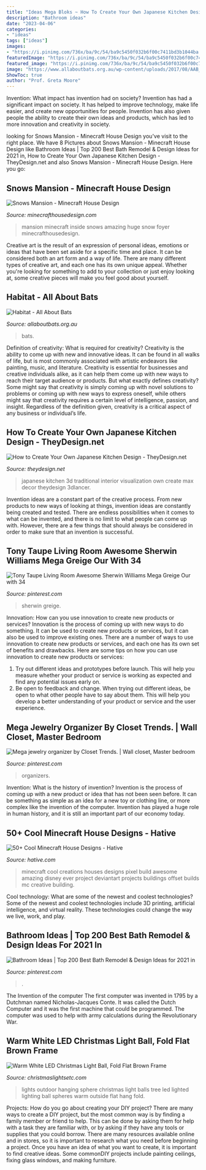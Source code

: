 ```yaml
---
title: "Ideas Mega Bloks ~ How To Create Your Own Japanese Kitchen Design"
description: "Bathroom ideas"
date: "2023-04-06"
categories:
- "ideas"
tags: ["ideas"]
images:
- "https://i.pinimg.com/736x/ba/9c/54/ba9c5450f032b6f00c7411bd3b1044ba.jpg"
featuredImage: "https://i.pinimg.com/736x/ba/9c/54/ba9c5450f032b6f00c7411bd3b1044ba.jpg"
featured_image: "https://i.pinimg.com/736x/ba/9c/54/ba9c5450f032b6f00c7411bd3b1044ba.jpg"
image: "https://www.allaboutbats.org.au/wp-content/uploads/2017/08/AAB_0008_Little-red-flying-fox-KC-2.jpg"
ShowToc: true
author: "Prof. Greta Moore"
---
```



Invention: What impact has invention had on society?
Invention has had a significant impact on society. It has helped to improve technology, make life easier, and create new opportunities for people. Invention has also given people the ability to create their own ideas and products, which has led to more innovation and creativity in society.

	

		
looking for Snows Mansion - Minecraft House Design you've visit to the right place. We have 8 Pictures about Snows Mansion - Minecraft House Design like Bathroom Ideas | Top 200 Best Bath Remodel &amp; Design Ideas for 2021 in, How to Create Your Own Japanese Kitchen Design - TheyDesign.net and also Snows Mansion - Minecraft House Design. Here you go:
		
    
## Snows Mansion - Minecraft House Design

<img loading=lazy src="https://minecrafthousedesign.com/wp-content/uploads/2014/11/Snows-Mansion-minecraft-building-ideas-house-huge-amazing-inside.jpg" onerror="this.onerror=null;this.src='https://tse4.mm.bing.net/th?id=OIP.HTv6B73cOHg5JdDavgCZCwHaFk&amp;pid=15.1';" alt="Snows Mansion - Minecraft House Design">

_Source: minecrafthousedesign.com_

>mansion minecraft inside snows amazing huge snow foyer minecrafthousedesign. 

	

Creative art is the result of an expression of personal ideas, emotions or ideas that have been set aside for a specific time and place. It can be considered both an art form and a way of life. There are many different types of creative art, and each one has its own unique appeal. Whether you're looking for something to add to your collection or just enjoy looking at, some creative pieces will make you feel good about yourself.

    
## Habitat - All About Bats

<img loading=lazy src="https://www.allaboutbats.org.au/wp-content/uploads/2017/08/AAB_0008_Little-red-flying-fox-KC-2.jpg" onerror="this.onerror=null;this.src='https://tse1.mm.bing.net/th?id=OIP.8UL81Exlhqs70XbzUbUBcAHaEc&amp;pid=15.1';" alt="Habitat - All About Bats">

_Source: allaboutbats.org.au_

>bats. 

	

Definition of creativity: What is required for creativity?
Creativity is the ability to come up with new and innovative ideas. It can be found in all walks of life, but is most commonly associated with artistic endeavors like painting, music, and literature. Creativity is essential for businesses and creative individuals alike, as it can help them come up with new ways to reach their target audience or products. But what exactly defines creativity? Some might say that creativity is simply coming up with novel solutions to problems or coming up with new ways to express oneself, while others might say that creativity requires a certain level of intelligence, passion, and insight. Regardless of the definition given, creativity is a critical aspect of any business or individual’s life.

    
## How To Create Your Own Japanese Kitchen Design - TheyDesign.net

<img loading=lazy src="http://theydesign.net/wp-content/uploads/2017/07/traditional-japanese-kitchen-design-home-decor-interior-and-exterior-regarding-japanese-kitchen-design-how-to-create-your-own-japanese-kitchen-design-e1499006662553.jpg" onerror="this.onerror=null;this.src='https://tse2.mm.bing.net/th?id=OIP.YTVqAnH14P6L1ly0eiCO8AHaFj&amp;pid=15.1';" alt="How to Create Your Own Japanese Kitchen Design - TheyDesign.net">

_Source: theydesign.net_

>japanese kitchen 3d traditional interior visualization own create max decor theydesign 3dlancer. 

	

Invention ideas are a constant part of the creative process. From new products to new ways of looking at things, invention ideas are constantly being created and tested. There are endless possibilities when it comes to what can be invented, and there is no limit to what people can come up with. However, there are a few things that should always be considered in order to make sure that an invention is successful.

    
## Tony Taupe Living Room Awesome Sherwin Williams Mega Greige Our With 34

<img loading=lazy src="https://i.pinimg.com/736x/ba/9c/54/ba9c5450f032b6f00c7411bd3b1044ba.jpg" onerror="this.onerror=null;this.src='https://tse3.mm.bing.net/th?id=OIP.o_2VcUqMUWdbzjX2uHMRFgHaJ3&amp;pid=15.1';" alt="Tony Taupe Living Room Awesome Sherwin Williams Mega Greige Our with 34">

_Source: pinterest.com_

>sherwin greige. 

	

Innovation: How can you use innovation to create new products or services?
Innovation is the process of coming up with new ways to do something. It can be used to create new products or services, but it can also be used to improve existing ones. There are a number of ways to use innovation to create new products or services, and each one has its own set of benefits and drawbacks. Here are some tips on how you can use innovation to create new products or services: 
1. Try out different ideas and prototypes before launch. This will help you measure whether your product or service is working as expected and find any potential issues early on. 
2. Be open to feedback and change. When trying out different ideas, be open to what other people have to say about them. This will help you develop a better understanding of your product or service and the user experience. 

    
## Mega Jewelry Organizer By Closet Trends. | Wall Closet, Master Bedroom

<img loading=lazy src="https://i.pinimg.com/736x/83/62/ed/8362ed6059c329ca1ceed5c7e28ba4b4--organizers.jpg" onerror="this.onerror=null;this.src='https://tse4.mm.bing.net/th?id=OIP._anAFkXBbTj8yNDcCJd15QHaJl&amp;pid=15.1';" alt="Mega jewelry organizer by Closet Trends. | Wall closet, Master bedroom">

_Source: pinterest.com_

>organizers. 

	

Invention: What is the history of invention?
Invention is the process of coming up with a new product or idea that has not been seen before. It can be something as simple as an idea for a new toy or clothing line, or more complex like the invention of the computer. Invention has played a huge role in human history, and it is still an important part of our economy today.

    
## 50+ Cool Minecraft House Designs - Hative

<img loading=lazy src="https://hative.com/wp-content/uploads/2014/02/minecraft-houses/disneys-up-house-design-22.jpg" onerror="this.onerror=null;this.src='https://tse1.mm.bing.net/th?id=OIP.PBlmJ-EhtYxdV6ygdDwUtQHaD9&amp;pid=15.1';" alt="50+ Cool Minecraft House Designs - Hative">

_Source: hative.com_

>minecraft cool creations houses designs pixel build awesome amazing disney ever project deviantart projects buildings offset builds mc creative building. 

	

Cool technology: What are some of the newest and coolest technologies?
Some of the newest and coolest technologies include 3D printing, artificial intelligence, and virtual reality. These technologies could change the way we live, work, and play.

    
## Bathroom Ideas | Top 200 Best Bath Remodel &amp; Design Ideas For 2021 In

<img loading=lazy src="https://i.pinimg.com/736x/7a/a1/29/7aa129d1cdb6fc069525501fd424c47c.jpg" onerror="this.onerror=null;this.src='https://tse1.mm.bing.net/th?id=OIP.f7EM8xcAiiL5vOghB1I5SQHaLU&amp;pid=15.1';" alt="Bathroom Ideas | Top 200 Best Bath Remodel &amp; Design Ideas for 2021 in">

_Source: pinterest.com_

>. 

	

The Invention of the computer
The first computer was invented in 1795 by a Dutchman named Nicholas-Jacques Conte. It was called the Dutch Computer and it was the first machine that could be programmed. The computer was used to help with army calculations during the Revolutionary War.

    
## Warm White LED Christmas Light Ball, Fold Flat Brown Frame

<img loading=lazy src="https://cdn.christmaslightsetc.com/images/ProductCloseup/38905/LED-5MM-Warm-White-Fold-Flat-Sphere-9015.jpg" onerror="this.onerror=null;this.src='https://tse2.mm.bing.net/th?id=OIP.WENOZVBplzyByjH97S_zkwHaHa&amp;pid=15.1';" alt="Warm White LED Christmas Light Ball, Fold Flat Brown Frame">

_Source: christmaslightsetc.com_

>lights outdoor hanging sphere christmas light balls tree led lighted lighting ball spheres warm outside flat hang fold. 

	

Projects: How do you go about creating your DIY project?
There are many ways to create a DIY project, but the most common way is by finding a family member or friend to help. This can be done by asking them for help with a task they are familiar with, or by asking if they have any tools or supplies that you could borrow. There are many resources available online and in stores, so it is important to research what you need before beginning a project. Once you have an idea of what you want to create, it is important to find creative ideas. Some commonDIY projects include painting ceilings, fixing glass windows, and making furniture.


